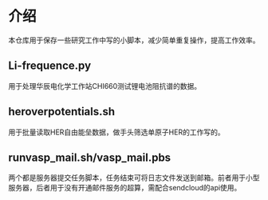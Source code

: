 # 介绍
本仓库用于保存一些研究工作中写的小脚本，减少简单重复操作，提高工作效率。

## Li-frequence.py
用于处理华辰电化学工作站CHI660测试锂电池阻抗谱的数据。

## heroverpotentials.sh
用于批量读取HER自由能垒数据，做手头筛选单原子HER的工作写的。

## runvasp_mail.sh/vasp_mail.pbs
两个都是服务器提交任务脚本，任务结束可将日志文件发送到邮箱。前者用于小型服务器，后者用于没有开通邮件服务的超算，需配合sendcloud的api使用。
